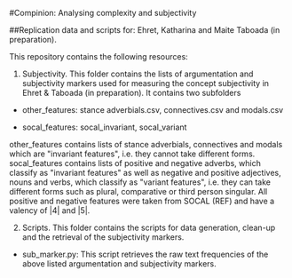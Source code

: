 #Compinion: Analysing complexity and subjectivity

##Replication data and scripts for: Ehret, Katharina and Maite Taboada (in preparation). 

This repository contains the following resources:

1. Subjectivity. This folder contains the lists of argumentation and subjectivity markers used for measuring the concept subjectivity in Ehret & Taboada (in preparation). It contains two subfolders

- other_features: stance adverbials.csv, connectives.csv and modals.csv

- socal_features: socal_invariant, socal_variant

other_features contains lists of stance adverbials, connectives and modals which are "invariant features", i.e. they cannot take different forms.
socal_features contains lists of positive and negative adverbs, which classify as "invariant features" as well as negative and positive adjectives, nouns and verbs, which classify as "variant features", i.e. they can take different forms such as plural, comparative or third person singular. All positive and negative features were taken from SOCAL (REF) and have a valency of |4| and |5|.

2. Scripts. This folder contains the scripts for data generation, clean-up and the retrieval of the subjectivity markers.

- sub_marker.py: This script retrieves the raw text frequencies of the above listed argumentation and subjectivity markers.
